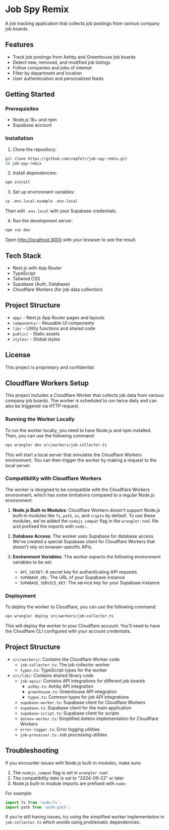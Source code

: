 # Job Spy Remix

A job tracking application that collects job postings from various company job boards.

## Features

- Track job postings from Ashby and Greenhouse job boards
- Detect new, removed, and modified job listings
- Follow companies and jobs of interest
- Filter by department and location
- User authentication and personalized feeds

## Getting Started

### Prerequisites

- Node.js 18+ and npm
- Supabase account

### Installation

1. Clone the repository:
```bash
git clone https://github.com/zapfelr/job-spy-remix.git
cd job-spy-remix
```

2. Install dependencies:
```bash
npm install
```

3. Set up environment variables:
```bash
cp .env.local.example .env.local
```
Then edit `.env.local` with your Supabase credentials.

4. Run the development server:
```bash
npm run dev
```

Open [http://localhost:3000](http://localhost:3000) with your browser to see the result.

## Tech Stack

- Next.js with App Router
- TypeScript
- Tailwind CSS
- Supabase (Auth, Database)
- Cloudflare Workers (for job data collection)

## Project Structure

- `app/` - Next.js App Router pages and layouts
- `components/` - Reusable UI components
- `lib/` - Utility functions and shared code
- `public/` - Static assets
- `styles/` - Global styles

## License

This project is proprietary and confidential.

## Cloudflare Workers Setup

This project includes a Cloudflare Worker that collects job data from various company job boards. The worker is scheduled to run twice daily and can also be triggered via HTTP request.

### Running the Worker Locally

To run the worker locally, you need to have Node.js and npm installed. Then, you can use the following command:

```bash
npx wrangler dev src/workers/job-collector.ts
```

This will start a local server that simulates the Cloudflare Workers environment. You can then trigger the worker by making a request to the local server.

### Compatibility with Cloudflare Workers

The worker is designed to be compatible with the Cloudflare Workers environment, which has some limitations compared to a regular Node.js environment:

1. **Node.js Built-in Modules**: Cloudflare Workers doesn't support Node.js built-in modules like `fs`, `path`, `os`, and `crypto` by default. To use these modules, we've added the `nodejs_compat` flag in the `wrangler.toml` file and prefixed the imports with `node:`.

2. **Database Access**: The worker uses Supabase for database access. We've created a special Supabase client for Cloudflare Workers that doesn't rely on browser-specific APIs.

3. **Environment Variables**: The worker expects the following environment variables to be set:
   - `API_SECRET`: A secret key for authenticating API requests
   - `SUPABASE_URL`: The URL of your Supabase instance
   - `SUPABASE_SERVICE_KEY`: The service key for your Supabase instance

### Deployment

To deploy the worker to Cloudflare, you can use the following command:

```bash
npx wrangler deploy src/workers/job-collector.ts
```

This will deploy the worker to your Cloudflare account. You'll need to have the Cloudflare CLI configured with your account credentials.

## Project Structure

- `src/workers/`: Contains the Cloudflare Worker code
  - `job-collector.ts`: The job collector worker
  - `types.ts`: TypeScript types for the worker
- `src/lib/`: Contains shared library code
  - `job-apis/`: Contains API integrations for different job boards
    - `ashby.ts`: Ashby API integration
    - `greenhouse.ts`: Greenhouse API integration
    - `types.ts`: Common types for job API integrations
  - `supabase-worker.ts`: Supabase client for Cloudflare Workers
  - `supabase.ts`: Supabase client for the main application
  - `supabase-script.ts`: Supabase client for scripts
  - `dotenv-worker.ts`: Simplified dotenv implementation for Cloudflare Workers
  - `error-logger.ts`: Error logging utilities
  - `job-processor.ts`: Job processing utilities

## Troubleshooting

If you encounter issues with Node.js built-in modules, make sure:

1. The `nodejs_compat` flag is set in `wrangler.toml`
2. The compatibility date is set to "2024-09-23" or later
3. Node.js built-in module imports are prefixed with `node:`

For example:
```typescript
import fs from 'node:fs';
import path from 'node:path';
```

If you're still having issues, try using the simplified worker implementation in `job-collector.ts` which avoids using problematic dependencies.
